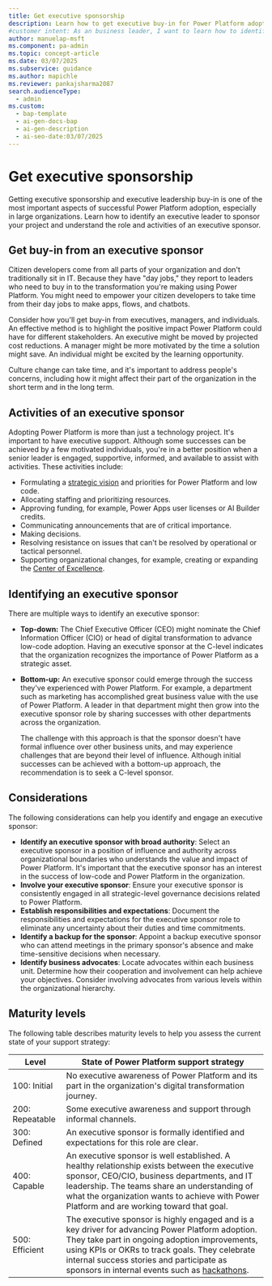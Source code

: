 ```yaml
---
title: Get executive sponsorship
description: Learn how to get executive buy-in for Power Platform adoption and understand the role of an executive sponsor in driving successful implementation.
#customer intent: As an business leader, I want to learn how to identify an executive sponsor so that I can ensure support for Power Platform projects.
author: manuelap-msft
ms.component: pa-admin
ms.topic: concept-article
ms.date: 03/07/2025
ms.subservice: guidance
ms.author: mapichle
ms.reviewer: pankajsharma2087
search.audienceType:
  - admin
ms.custom:
  - bap-template
  - ai-gen-docs-bap
  - ai-gen-description
  - ai-seo-date:03/07/2025
---
```


# Get executive sponsorship

Getting executive sponsorship and executive leadership buy-in is one of the most important aspects of successful Power Platform adoption, especially in large organizations. Learn how to identify an executive leader to sponsor your project and understand the role and activities of an executive sponsor.

## Get buy-in from an executive sponsor

Citizen developers come from all parts of your organization and don't traditionally sit in IT. Because they have "day jobs," they report to leaders who need to buy in to the transformation you're making using Power Platform. You might need to empower your citizen developers to take time from their day jobs to make apps, flows, and chatbots.

Consider how you'll get buy-in from executives, managers, and individuals. An effective method is to highlight the positive impact Power Platform could have for different stakeholders. An executive might be moved by projected cost reductions. A manager might be more motivated by the time a solution might save. An individual might be excited by the learning opportunity.

Culture change can take time, and it's important to address people's concerns, including how it might affect their part of the organization in the short term and in the long term.

## Activities of an executive sponsor

Adopting Power Platform is more than just a technology project. It's important to have executive support. Although some successes can be achieved by a few motivated individuals, you're in a better position when a senior leader is engaged, supportive, informed, and available to assist with activities. These activities include:

- Formulating a [strategic vision](vision.md) and priorities for Power Platform and low code.
- Allocating staffing and prioritizing resources.
- Approving funding, for example, Power Apps user licenses or AI Builder credits.
- Communicating announcements that are of critical importance.
- Making decisions.
- Resolving resistance on issues that can't be resolved by operational or tactical personnel.
- Supporting organizational changes, for example, creating or expanding the [Center of Excellence](coe.md).

## Identifying an executive sponsor

There are multiple ways to identify an executive sponsor:

- **Top-down:** The Chief Executive Officer (CEO) might nominate the Chief Information Officer (CIO) or head of digital transformation to advance  low-code adoption. Having an executive sponsor at the C-level indicates that the organization recognizes the importance of Power Platform as a strategic asset.

- **Bottom-up:** An executive sponsor could emerge through the success they've experienced with Power Platform. For example, a department such as marketing has accomplished great business value with the use of Power Platform. A leader in that department might then grow into the executive sponsor role by sharing successes with other departments across the organization.

    The challenge with this approach is that the sponsor doesn't have formal influence over other business units, and may experience challenges that are beyond their level of influence. Although initial successes can be achieved with a bottom-up approach, the recommendation is to seek a C-level sponsor.

## Considerations

The following considerations can help you identify and engage an executive sponsor:

- **Identify an executive sponsor with broad authority**: Select an executive sponsor in a position of influence and authority across organizational boundaries who understands the value and impact of Power Platform. It's important that the executive sponsor has an interest in the success of low-code and Power Platform in the organization.
- **Involve your executive sponsor**: Ensure your executive sponsor is consistently engaged in all strategic-level governance decisions related to Power Platform.
- **Establish responsibilities and expectations**: Document the responsibilities and expectations for the executive sponsor role to eliminate any uncertainty about their duties and time commitments.
- **Identify a backup for the sponsor**: Appoint a backup executive sponsor who can attend meetings in the primary sponsor's absence and make time-sensitive decisions when necessary.
- **Identify business advocates**: Locate advocates within each business unit. Determine how their cooperation and involvement can help achieve your objectives. Consider involving advocates from various levels within the organizational hierarchy.

## Maturity levels

The following table describes maturity levels to help you assess the current state of your support strategy:

| Level | State of Power Platform support strategy |
| --- | --- |
| 100: Initial | No executive awareness of Power Platform and its part in the organization's digital transformation journey. |
| 200: Repeatable | Some executive awareness and support through informal channels. |
| 300: Defined | An executive sponsor is formally identified and expectations for this role are clear. |
| 400: Capable | An executive sponsor is well established. A healthy relationship exists between the executive sponsor, CEO/CIO, business departments, and IT leadership. The teams share an understanding of what the organization wants to achieve with Power Platform and are working toward that goal. |
| 500: Efficient | The executive sponsor is highly engaged and is a key driver for advancing Power Platform adoption. They take part in ongoing adoption improvements, using KPIs or OKRs to track goals. They celebrate internal success stories and participate as sponsors in internal events such as [hackathons](hackathons.md). |
